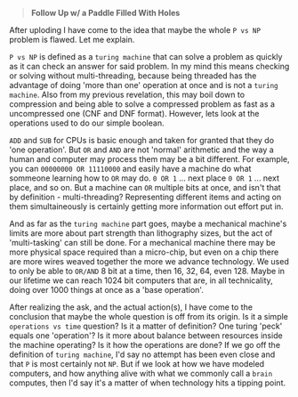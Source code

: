 >**Follow Up w/ a Paddle Filled With Holes**

After uploding I have come to the idea that maybe the
whole `P vs NP` problem is flawed. Let me explain.

`P vs NP` is defined as a `turing machine` that can
solve a problem as quickly as it can check an answer
for said problem. In my mind this means checking or
solving without multi-threading, because being
threaded has the advantage of doing 'more than one'
operation at once and is not a `turing machine`.
Also from my previous revelation, this may boil
down to compression and being able to solve a
compressed problem as fast as a uncompressed
one (CNF and DNF format). However, lets look at
the operations used to do our simple boolean.

`ADD` and `SUB` for CPUs is basic enough and taken for
granted that they do 'one operation'. But `OR` and `AND`
are not 'normal' arithmetic and the way a human and
computer may process them may be a bit different. For
example, you can `00000000 OR 11110000` and easily have
a machine do what sommeone learning how to `OR` may do.
`0 OR 1` ... next place `0 OR 1` ... next place, and so
on. But a machine can `OR` multiple bits at once, and
isn't that by definition - multi-threading? Representing
different items and acting on them simultaineously
is certainly getting more information out effort put in.

And as far as the `turing machine` part goes, maybe a
mechanical machine's limits are more about part strength
than lithography sizes, but the act of 'multi-tasking'
can still be done. For a mechanical machine there may be
more physical space required than a micro-chip, but even
on a chip there are more wires weaved together the more
we advance technology. We used to only be able to `OR/AND`
8 bit at a time, then 16, 32, 64, even 128. Maybe in our
lifetime we can reach 1024 bit computers that are, in all
technicality, doing over 1000 things at once as a 'base
operation'.

After realizing the ask, and the actual action(s), I have
come to the conclusion that maybe the whole question is
off from its origin. Is it a simple `operations vs time`
question? Is it a matter of definition? One turing 'peck'
equals one 'operation'? Is it more about balance between
resources inside the machine operating? Is it how the
operations are done? If we go off the definition of
`turing machine`, I'd say no attempt has been even close
and that `P` is most certainly not `NP`. But if we look
at how we have modeled computers, and how anything alive
with what we commonly call a `brain` computes, then I'd
say it's a matter of when technology hits a tipping point.
